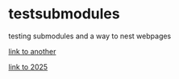 # testsubmodules
testing submodules and a way to nest webpages

<a href="another">link to another</a>

<a href="2025/">link to 2025</a>
